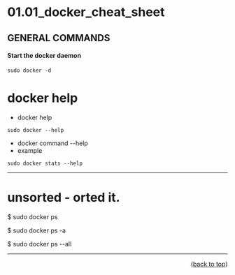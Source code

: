 <a name="topage"></a>

# 01.01_docker_cheat_sheet

## GENERAL COMMANDS

#### Start the docker daemon
```
sudo docker -d
```

# docker help

* docker help
```
sudo docker --help
```

* docker command --help
* example
```
sudo docker stats --help
```


----

# unsorted - orted it.

$ sudo docker ps

$ sudo docker ps -a

$ sudo docker ps --all

----

<p align="right">(<a href="#topage">back to top</a>)</p>
<br/>
<br/>
